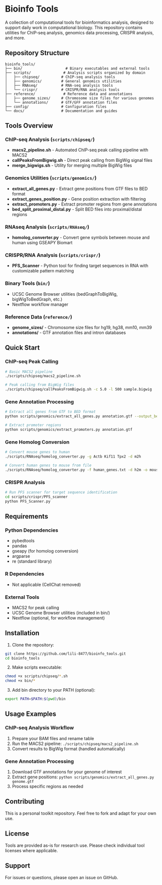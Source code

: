 # Bioinfo Tools

A collection of computational tools for bioinformatics analysis, designed to support daily work in computational biology. This repository contains utilities for ChIP-seq analysis, genomics data processing, CRISPR analysis, and more.

## Repository Structure

```
bioinfo_tools/
├── bin/                    # Binary executables and external tools
├── scripts/               # Analysis scripts organized by domain
│   ├── chipseq/          # ChIP-seq analysis tools
│   ├── genomics/         # General genomics utilities
│   ├── RNAseq/           # RNA-seq analysis tools
│   └── crispr/           # CRISPR/RNA analysis tools
├── reference/             # Reference data and annotations
│   ├── genome_sizes/     # Chromosome size files for various genomes
│   └── annotations/      # GTF/GFF annotation files
├── config/               # Configuration files
└── docs/                 # Documentation and guides
```

## Tools Overview

### ChIP-seq Analysis (`scripts/chipseq/`)
- **macs2_pipeline.sh** - Automated ChIP-seq peak calling pipeline with MACS2
- **callPeaksFromBigwig.sh** - Direct peak calling from BigWig signal files
- **merge_bigwigs.sh** - Utility for merging multiple BigWig files

### Genomics Utilities (`scripts/genomics/`)
- **extract_all_genes.py** - Extract gene positions from GTF files to BED format
- **extract_genes_position.py** - Gene position extraction with filtering
- **extract_promoters.py** - Extract promoter regions from gene annotations
- **bed_split_proximal_distal.py** - Split BED files into proximal/distal regions

### RNAseq Analysis (`scripts/RNAseq/`)
- **homolog_converter.py** - Convert gene symbols between mouse and human using GSEAPY Biomart

### CRISPR/RNA Analysis (`scripts/crispr/`)
- **PFS_Scanner** - Python tool for finding target sequences in RNA with customizable pattern matching

### Binary Tools (`bin/`)
- UCSC Genome Browser utilities (bedGraphToBigWig, bigWigToBedGraph, etc.)
- Nextflow workflow manager

### Reference Data (`reference/`)
- **genome_sizes/** - Chromosome size files for hg19, hg38, mm10, mm39
- **annotations/** - GTF annotation files and intron databases

## Quick Start

### ChIP-seq Peak Calling
```bash
# Basic MACS2 pipeline
./scripts/chipseq/macs2_pipeline.sh

# Peak calling from BigWig files
./scripts/chipseq/callPeaksFromBigwig.sh -c 5.0 -l 500 sample.bigwig
```

### Gene Annotation Processing
```bash
# Extract all genes from GTF to BED format
python scripts/genomics/extract_all_genes.py annotation.gtf --output_bed genes.bed

# Extract promoter regions
python scripts/genomics/extract_promoters.py annotation.gtf
```

### Gene Homolog Conversion
```bash
# Convert mouse genes to human
./scripts/RNAseq/homolog_converter.py -g Actb Kif11 Tpx2 -d m2h

# Convert human genes to mouse from file
./scripts/RNAseq/homolog_converter.py -f human_genes.txt -d h2m -o mouse_orthologs.tsv
```

### CRISPR Analysis
```bash
# Run PFS scanner for target sequence identification
cd scripts/crispr/PFS_scanner
python PFS_Scanner.py
```

## Requirements

### Python Dependencies
- pybedtools
- pandas
- gseapy (for homolog conversion)
- argparse
- re (standard library)

### R Dependencies
- Not applicable (CellChat removed)

### External Tools
- MACS2 for peak calling
- UCSC Genome Browser utilities (included in bin/)
- Nextflow (optional, for workflow management)

## Installation

1. Clone the repository:
```bash
git clone https://github.com/lili-8477/bioinfo_tools.git
cd bioinfo_tools
```

2. Make scripts executable:
```bash
chmod +x scripts/chipseq/*.sh
chmod +x bin/*
```

3. Add bin directory to your PATH (optional):
```bash
export PATH=$PATH:$(pwd)/bin
```

## Usage Examples

### ChIP-seq Analysis Workflow
1. Prepare your BAM files and rename table
2. Run the MACS2 pipeline: `./scripts/chipseq/macs2_pipeline.sh`
3. Convert results to BigWig format (handled automatically)

### Gene Annotation Processing
1. Download GTF annotations for your genome of interest
2. Extract gene positions: `python scripts/genomics/extract_all_genes.py genome.gtf`
3. Process specific regions as needed

## Contributing

This is a personal toolkit repository. Feel free to fork and adapt for your own use.

## License

Tools are provided as-is for research use. Please check individual tool licenses where applicable.

## Support

For issues or questions, please open an issue on GitHub.